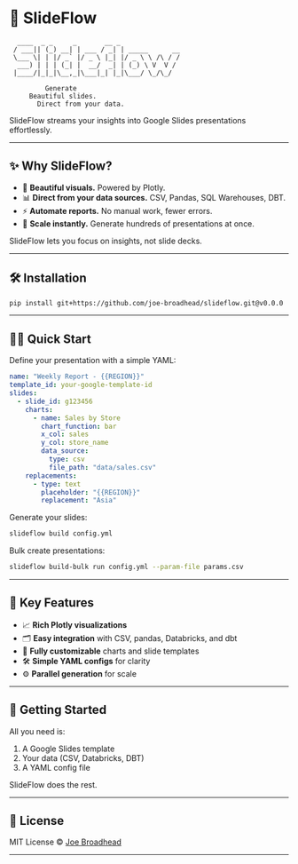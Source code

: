 # 🚀 SlideFlow

```
  ____  _ _     _       __ _                
 / ___|| (_) __| | ___ / _| | _____      __ 
 \___ \| | |/ _` |/ _ \ |_| |/ _ \ \ /\ / / 
  ___) | | | (_| |  __/  _| | (_) \ V  V /  
 |____/|_|_|\__,_|\___|_| |_|\___/ \_/\_/   

         Generate
     Beautiful slides.
       Direct from your data.
```

SlideFlow streams your insights into Google Slides presentations effortlessly.

---

## ✨ Why SlideFlow?

- 🎨 **Beautiful visuals.** Powered by Plotly.
- 📊 **Direct from your data sources.** CSV, Pandas, SQL Warehouses, DBT.
- ⚡ **Automate reports.** No manual work, fewer errors.
- 🚀 **Scale instantly.** Generate hundreds of presentations at once.

SlideFlow lets you focus on insights, not slide decks.

---

## 🛠 Installation

```bash
pip install git+https://github.com/joe-broadhead/slideflow.git@v0.0.0
```
---

## 🧑‍💻 Quick Start

Define your presentation with a simple YAML:

```yaml
name: "Weekly Report - {{REGION}}"
template_id: your-google-template-id
slides:
  - slide_id: g123456
    charts:
      - name: Sales by Store
        chart_function: bar
        x_col: sales
        y_col: store_name
        data_source:
          type: csv
          file_path: "data/sales.csv"
    replacements:
      - type: text
        placeholder: "{{REGION}}"
        replacement: "Asia"
```

Generate your slides:

```bash
slideflow build config.yml
```

Bulk create presentations:

```bash
slideflow build-bulk run config.yml --param-file params.csv
```

---

## 🌟 Key Features

- 📈 **Rich Plotly visualizations**
- 🗂 **Easy integration** with CSV, pandas, Databricks, and dbt
- 🎯 **Fully customizable** charts and slide templates
- 🛠 **Simple YAML configs** for clarity
- ⚙️ **Parallel generation** for scale

---

## 📖 Getting Started

All you need is:

1. A Google Slides template
2. Your data (CSV, Databricks, DBT)
3. A YAML config file

SlideFlow does the rest.

---

## 📜 License

MIT License © [Joe Broadhead](https://github.com/joe-broadhead)

---
